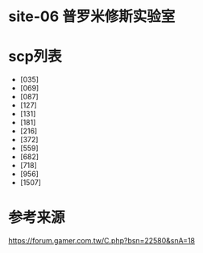 # site-06 普罗米修斯实验室

# scp列表
- [035]
- [069]
- [087]
- [127]
- [131]
- [181]
- [216]
- [372]
- [559]
- [682]
- [718]
- [956]
- [1507]

# 参考来源
https://forum.gamer.com.tw/C.php?bsn=22580&snA=18

